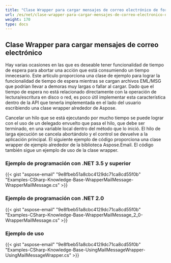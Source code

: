 ```yaml
---
title: "Clase Wrapper para cargar mensajes de correo electrónico de forma asíncrona usando Aspose.Email"
url: /es/net/clase-wrapper-para-cargar-mensajes-de-correo-electronico-de-forma-asinc-using-aspose-email/
weight: 170
type: docs
---
```



## **Clase Wrapper para cargar mensajes de correo electrónico**
Hay varias ocasiones en las que es deseable tener funcionalidad de tiempo de espera para abortar una acción que está consumiendo un tiempo innecesario. Este artículo proporciona una clase de ejemplo para lograr la funcionalidad de tiempo de espera mientras se cargan archivos EML/MSG que podrían llevar a demoras muy largas o fallar al cargar. Dado que el tiempo de espera no está relacionado directamente con la operación de lectura/escritura en disco o red, es poco útil implementar esta característica dentro de la API que tenerla implementada en el lado del usuario escribiendo una clase wrapper alrededor de Aspose.

Cancelar un hilo que se está ejecutando por mucho tiempo se puede lograr con el uso de un delegado envuelto que pasa el hilo, que debe ser terminado, en una variable local dentro del método que lo inició. El hilo de larga ejecución se cancela abortándolo y el control se devuelve a la aplicación principal. El siguiente ejemplo de código proporciona una clase wrapper de ejemplo alrededor de la biblioteca Aspose.Email. El código también sigue un ejemplo de uso de la clase wrapper.
### **Ejemplo de programación con .NET 3.5 y superior**


{{< gist "aspose-email" "9e8fbeb51a8cbc4129dc71ca8cd55f0b" "Examples-CSharp-Knowledge-Base-WrapperMailMessage-WrapperMailMessage.cs" >}}
### **Ejemplo de programación con .NET 2.0**


{{< gist "aspose-email" "9e8fbeb51a8cbc4129dc71ca8cd55f0b" "Examples-CSharp-Knowledge-Base-WrapperMailMessage_2_0-WrapperMailMessage.cs" >}}
### **Ejemplo de uso**


{{< gist "aspose-email" "9e8fbeb51a8cbc4129dc71ca8cd55f0b" "Examples-CSharp-Knowledge-Base-UsingMailMessageWrapper-UsingMailMessageWrapper.cs" >}}